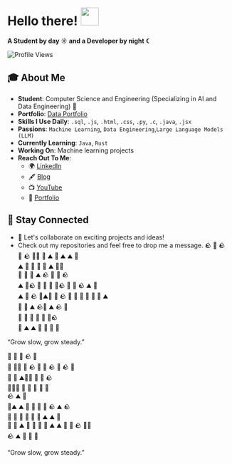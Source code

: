 # Hello there! <img src="https://github.com/user-attachments/assets/ef8aa47e-72db-4604-9985-6107dc3ad4cb" width="40" height="40" />

**A Student by day ☼ and a Developer by night ☾**

<p align="left">
  <img src="https://komarev.com/ghpvc/?username=yashvisharma1204&label=Profile%20views&color=0e75b6&style=flat" alt="Profile Views" />
</p>

## 🎓 About Me

- **Student**: Computer Science and Engineering (Specializing in AI and Data Engineering) 👑  
- **Portfolio**: [Data Portfolio](https://datascienceportfol.io/yashvisharma)
- **Skills I Use Daily**: `.sql`, `.js`, `.html`, `.css`, `.py`, `.c`, `.java`, `.jsx`  
- **Passions**: `Machine Learning`, `Data Engineering`,`Large Language Models (LLM)`  
- **Currently Learning**: `Java`, `Rust`  
- **Working On**: Machine learning projects  
- **Reach Out To Me**:  
  - 🌍 [LinkedIn](https://www.linkedin.com/in/yashvi-sharma-150863220/)  
  - 🖋️ [Blog](https://blog95319.wordpress.com/)  
  - 📺 [YouTube](https://www.youtube.com/@yashvisharma1204)  
  - 💼 [Portfolio](https://bento.me/yashvisharma)


## 🚀 Stay Connected

- 🌟 Let's collaborate on exciting projects and ideas!  
- Check out my repositories and feel free to drop me a message.
              🪨                                             🍃             🪨     
 🌾 🪨                       🌱🌱 🌾          ⛰️    🌾  ⛰️              ⛰️       🌱       
     ⛰️  🌱        🌱      🌱                                   🍃    ⛰️     🍃🍃       
    🌾        🍃           🍃                 ⛰️          🪨      🌱 🍃            🪨   
             ⛰️   🍃🪨                     🌱 🌱      🌾     🍃🪨    🌱  🌱  🪨     ⛰️   🍃  
          ⛰️                                    🍃          🪨                 🍃⛰️🌾 
        🌱                               🪨        🍃      🍃 🌾    🌾    🍃 🌱    ⛰️    
          🍃         🌾                        ⛰️ 🪨🌾  ⛰️                   🪨  🍃     
        🌱             🌾       🌾  🍃                       🍃 🍃🪨                   
   🍃        ⛰️          ⛰️                      🌱        🌾     🌱            🌱     

“Grow slow, grow steady.”
<!--END:ZEN_GARDEN-->
   🌾          🌾        🌱   🪨                             🍃                      
 🌱    🌾🌱                   🌱  🪨  🌾   🌾         🪨    🌾              🪨       🍃    
    🌾          🌾                      ⛰️🌱🍃  🍃    🌱  🪨                            
       🌱🌱🍃   🌾            🍃      🍃                  🌾                    🍃      
          🪨     ⛰️                           🌾                                   
🌱⛰️       ⛰️         🍃        🌱                 🌾       🍃 🪨        ⛰️      🪨       
   🌱   🍃   🌱       🍃      🍃 🌱                              ⛰️ ⛰️   🌱              
🌱        🌾  ⛰️      🌱                              🌾  🌱      🌱          ⛰️       ⛰️
  🍃                        🌱        🪨      🌱🍃                                   
                         🪨  ⛰️         🍃 🌱                🌱                      

“Grow slow, grow steady.”
<!--END:ZEN_GARDEN-->
